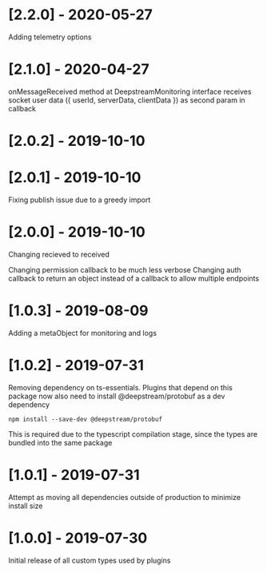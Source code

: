 # [2.2.0] - 2020-05-27  

Adding telemetry options


# [2.1.0] - 2020-04-27  

onMessageReceived method at DeepstreamMonitoring interface receives socket user data ({ userId, serverData, clientData }) as second param in callback

# [2.0.2] - 2019-10-10
# [2.0.1] - 2019-10-10

Fixing publish issue due to a greedy import

# [2.0.0] - 2019-10-10

Changing recieved to received

Changing permission callback to be much less verbose
Changing auth callback to return an object instead of a callback to allow multiple endpoints

# [1.0.3] - 2019-08-09

Adding a metaObject for monitoring and logs

# [1.0.2] - 2019-07-31

Removing dependency on ts-essentials. Plugins that depend on this package now also
need to install @deepstream/protobuf as a dev dependency

```
npm install --save-dev @deepstream/protobuf
```

This is required due to the typescript compilation stage, since the types are bundled
into the same package

# [1.0.1] - 2019-07-31

Attempt as moving all dependencies outside of production to minimize install size

# [1.0.0] - 2019-07-30

Initial release of all custom types used by plugins
